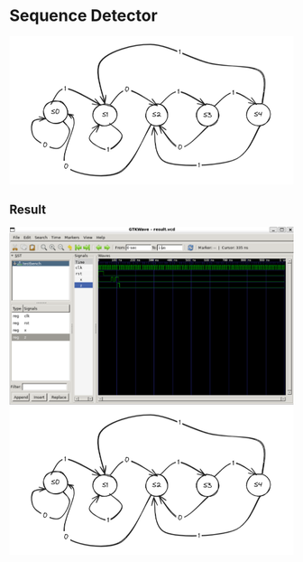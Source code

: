 <h1>Sequence Detector</h1>
<img src="./SeqDec1011.png">
<h2>Result</h2>
<img src="./Sequence Detector.png">
<img src="./SeqDec1011.png">
